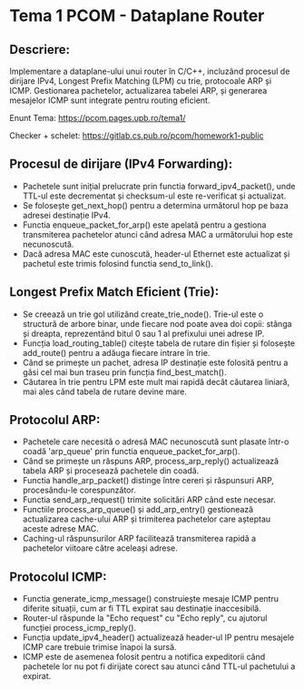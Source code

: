# Tema 1 PCOM - Dataplane Router

## Descriere:

Implementare a dataplane-ului unui router în C/C++, incluzând procesul de dirijare IPv4, 
Longest Prefix Matching (LPM) cu trie, protocoale ARP și ICMP. Gestionarea pachetelor, 
actualizarea tabelei ARP, și generarea mesajelor ICMP sunt integrate pentru routing eficient.

Enunt Tema: https://pcom.pages.upb.ro/tema1/

Checker + schelet: https://gitlab.cs.pub.ro/pcom/homework1-public

## Procesul de dirijare (IPv4 Forwarding):

- Pachetele sunt inițial prelucrate prin functia forward_ipv4_packet(), unde TTL-ul este decrementat 
și checksum-ul este re-verificat și actualizat.
- Se folosește get_next_hop() pentru a determina următorul hop pe baza adresei destinație IPv4.
- Functia enqueue_packet_for_arp() este apelată pentru a gestiona transmiterea pachetelor atunci 
când adresa MAC a următorului hop este necunoscută.
- Dacă adresa MAC este cunoscută, header-ul Ethernet este actualizat și pachetul este trimis 
folosind functia send_to_link().


## Longest Prefix Match Eficient (Trie):

- Se creează un trie gol utilizând create_trie_node(). Trie-ul este o structură de arbore binar,
unde fiecare nod poate avea doi copii: stânga și dreapta, reprezentând bitul 0 sau 1 al prefixului
unei adrese IP.
- Funcția load_routing_table() citește tabela de rutare din fișier și folosește add_route() 
pentru a adăuga fiecare intrare în trie.
- Când se primește un pachet, adresa IP destinație este folosită pentru a găsi cel mai bun traseu 
prin funcția find_best_match().
- Căutarea în trie pentru LPM este mult mai rapidă decât căutarea liniară, mai ales 
când tabela de rutare devine mare.


## Protocolul ARP:

- Pachetele care necesită o adresă MAC necunoscută sunt plasate într-o coadă 'arp_queue'
prin functia enqueue_packet_for_arp().
- Când se primește un răspuns ARP, process_arp_reply() actualizează tabela ARP și 
procesează pachetele din coadă.
- Functia handle_arp_packet() distinge între cereri și răspunsuri ARP, procesându-le corespunzător.
- Functia send_arp_request() trimite solicitări ARP când este necesar.
- Functiile process_arp_queue() și add_arp_entry() gestionează actualizarea cache-ului ARP și 
trimiterea pachetelor care așteptau aceste adrese MAC.
- Caching-ul răspunsurilor ARP facilitează transmiterea rapidă a pachetelor viitoare 
către aceleași adrese.


## Protocolul ICMP:

- Functia generate_icmp_message() construiește mesaje ICMP pentru diferite situații, 
cum ar fi TTL expirat sau destinație inaccesibilă.
- Router-ul răspunde la "Echo request" cu "Echo reply", cu ajutorul funcției process_icmp_reply().
- Funcția update_ipv4_header() actualizează header-ul IP pentru mesajele ICMP care trebuie trimise 
înapoi la sursă.
- ICMP este de asemenea folosit pentru a notifica expeditorii când pachetele lor nu pot fi dirijate
corect sau atunci când TTL-ul pachetului a expirat.

